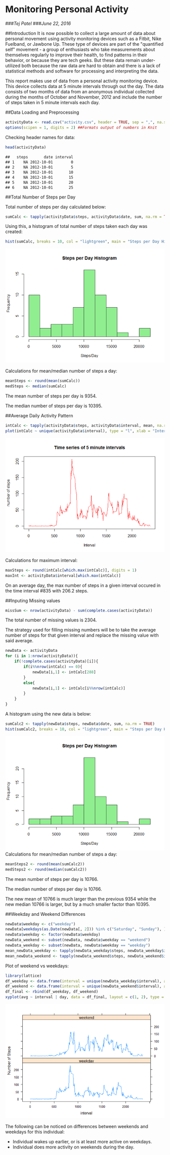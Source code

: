 **Monitoring Personal Activity**
============================
###*Tej Patel*
###*June 22, 2016*

##Introduction
It is now possible to collect a large amount of data about personal movement using activity monitoring devices such as a Fitbit, Nike Fuelband, or Jawbone Up. These type of devices are part of the "quantified self" movement - a group of enthusiasts who take measurements about themselves regularly to improve their health, to find patterns in their behavior, or because they are tech geeks. But these data remain under-utilized both because the raw data are hard to obtain and there is a lack of statistical methods and software for processing and interpreting the data.

This report makes use of data from a personal activity monitoring device. This device collects data at 5 minute intervals through out the day. The data consists of two months of data from an anonymous individual collected during the months of October and November, 2012 and include the number of steps taken in 5 minute intervals each day.

##Data Loading and Preprocessing

```r
activityData <- read.csv("activity.csv", header = TRUE, sep = ",", na.string = "NA")
options(scipen = 1, digits = 2) ##Formats output of numbers in Knit
```

Checking header names for data:

```r
head(activityData)
```

```
##   steps       date interval
## 1    NA 2012-10-01        0
## 2    NA 2012-10-01        5
## 3    NA 2012-10-01       10
## 4    NA 2012-10-01       15
## 5    NA 2012-10-01       20
## 6    NA 2012-10-01       25
```

##Total Number of Steps per Day

Total number of steps per day calculated below:

```r
sumCalc <- tapply(activityData$steps, activityData$date, sum, na.rm = TRUE)
```

Using this, a histogram of total number of steps taken each day was created:

```r
hist(sumCalc, breaks = 10, col = "lightgreen", main = "Steps per Day Histogram", xlab = "Steps/Day")
```

![](PA1_template_files/figure-html/unnamed-chunk-4-1.png)<!-- -->

Calculations for mean/median number of steps a day:

```r
meanSteps <- round(mean(sumCalc))
medSteps <- median(sumCalc)
```

The mean number of steps per day is 9354.

The median number of steps per day is 10395.

##Average Daily Activity Pattern

```r
intCalc <- tapply(activityData$steps, activityData$interval, mean, na.rm = TRUE)
plot(intCalc ~ unique(activityData$interval), type = "l", xlab = "Interval", main = "Time series of 5 minute intervals", ylab = "number of steps", col = "red")
```

![](PA1_template_files/figure-html/unnamed-chunk-6-1.png)<!-- -->

Calculations for maximum interval:

```r
maxSteps <- round(intCalc[which.max(intCalc)], digits = 1)
maxInt <- activityData$interval[which.max(intCalc)]
```
On an average day, the max number of steps in a given interval occured in the time interval #835 with 206.2 steps.

##Inputing Missing values

```r
missSum <- nrow(activityData) - sum(complete.cases(activityData)) 
```
The total number of missing values is 2304.

The strategy used for filling missing numbers will be to take the average number of steps for that given interval and replace the missing value with said average.

```r
newData <- activityData
for (i in 1:nrow(activityData)){
    if(!complete.cases(activityData)[i]){
        if(i%%nrow(intCalc) == 0){
            newData[i,1] <- intCalc[288]
        }
        else{
            newData[i,1] <- intCalc[i%%nrow(intCalc)]
        }
    }
}
```

A histogram using the new data is below:

```r
sumCalc2 <- tapply(newData$steps, newData$date, sum, na.rm = TRUE)
hist(sumCalc2, breaks = 10, col = "lightgreen", main = "Steps per Day Histogram", xlab = "Steps/Day")
```

![](PA1_template_files/figure-html/unnamed-chunk-10-1.png)<!-- -->
Calculations for mean/median number of steps a day:

```r
meanSteps2 <- round(mean(sumCalc2))
medSteps2 <- round(median(sumCalc2))
```

The mean number of steps per day is 10766.

The median number of steps per day is 10766.

The new mean of 10766 is much larger than the previous 9354 while the new median 10766 is larger, but by a much smaller factor than 10395.

##Weekday and Weekend Differences

```r
newData$weekday <- c("weekday")
newData[weekdays(as.Date(newData[, 2])) %in% c("Saturday", "Sunday"), ][4] <- c("weekend")
newData$weekday <- factor(newData$weekday)
newData_weekend <- subset(newData, newData$weekday == "weekend")
newData_weekday <- subset(newData, newData$weekday == "weekday")
mean_newData_weekday <- tapply(newData_weekday$steps, newData_weekday$interval, mean)
mean_newData_weekend <- tapply(newData_weekend$steps, newData_weekend$interval, mean)
```

Plot of weekend vs weekdays:

```r
library(lattice)
df_weekday <- data.frame(interval = unique(newData_weekday$interval), avg = as.numeric(mean_newData_weekday), day = rep("weekday", length(mean_newData_weekday)))
df_weekend <- data.frame(interval = unique(newData_weekend$interval), avg = as.numeric(mean_newData_weekend), day = rep("weekend", length(mean_newData_weekend)))
df_final <- rbind(df_weekday, df_weekend)
xyplot(avg ~ interval | day, data = df_final, layout = c(1, 2), type = "l", ylab = "Number of Steps")
```

![](PA1_template_files/figure-html/unnamed-chunk-13-1.png)<!-- -->

The following can be noticed on differences between weekends and weekdays for this individual:

* Individual wakes up earlier, or is at least more active on weekdays.
* Individual does more activity on weekends during the day.
